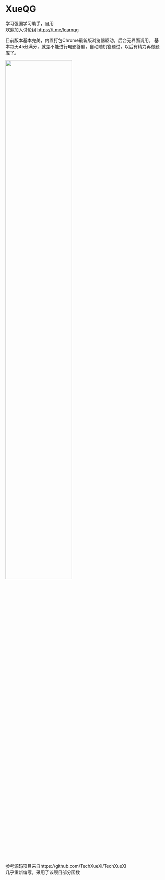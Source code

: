 # XueQG
学习强国学习助手，自用<br>
欢迎加入讨论组
https://t.me/learnqg

目前版本基本完美，内置打包Chrome最新版浏览器驱动，后台无界面调用。
基本每天45分满分，就差不能进行电影答题，自动随机答题过，以后有精力再做题库了。

<img src="https://raw.githubusercontent.com/imkenf/Xue/main/0001.jpg" width="65%">

参考源码项目来自https://github.com/TechXueXi/TechXueXi <br>
几乎重新编写，采用了该项目部分函数<br>
